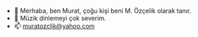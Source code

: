 - 👋 Merhaba, ben Murat, çoğu kişi beni M. Özçelik olarak tanır.
- 👀 Müzik dinlemeyi çok severim.
- 📫 muratozclik@yahoo.com



